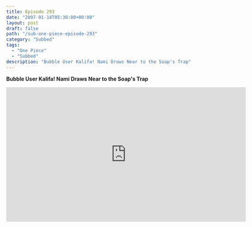 ```yaml
---
title: Episode 293
date: "2007-01-14T05:30:00+00:00"
layout: post
draft: false
path: "/sub-one-piece-episode-293"
category: "Subbed"
tags:
  - "One Piece"
  - "Subbed"
description: "Bubble User Kalifa! Nami Draws Near to the Soap's Trap"
---
```


**Bubble User Kalifa! Nami Draws Near to the Soap's Trap**

<iframe width="640" height="360" src="https://www.rapidvideo.com/e/FXQHT3ACW2" frameborder="0" marginwidth=0 marginheight=0 scrolling=no allowfullscreen></iframe>

